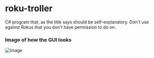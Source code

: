 # roku-troller
C# program that, as the title says should be self-explanatory. Don't use against Rokus that you don't have permission to do on.
### Image of how the GUI looks
![image](https://user-images.githubusercontent.com/86145902/162106741-e0817a3e-1ce5-4e78-999e-771ba2ea492a.png)
